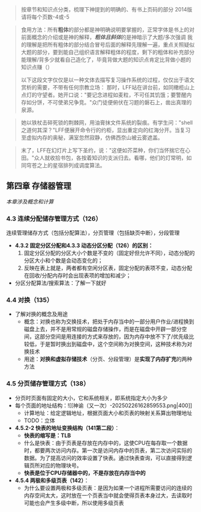 >按章节和知识点分类，梳理下神提到的明确的、有书上页码的部分
>2014版请将每个页数-4或-5

>食用方法：所有**粗体**的部分都是神明确说明要掌握的，正常字体是书上的对前面概念的介绍或是神的解释，***粗体且斜体***的是神暗示了大题/多次强调
>我的理解是把所有粗体的部分结合冒号后面的解释先理解一遍，重点关照疑似大题的部分，要到能自己组织语言解释粗体的程度，剩下的粗体和补充部分能理解/背多少就看自己造化了，毕竟背做大题的知识点肯定比背做小题的知识点赚（）
>
>以下这段文字仅仅是以一种文体去描写复习操作系统的过程，仅仅出于语文赏析的需要，不带有任何宗教立场：
>那时，LFF站在讲台前，如同橄榄山上点灯的守望者。她开口说："要记念进程如麦粒，不可任其饥饿；要警醒内存如分饼，不可使弟兄争竞。"众门徒便俯伏在习题的磐石上，凿出真理的泉源。

>她以铁杖击碎死锁的荆棘网，用油膏抹文件系统的裂痕。有学生问："shell之道何其深？"LFF便展开命令行的约柜，显出重定向的红海分开。当复习至虚拟内存的奥秘，满室忽然寂静，仿佛西奈山被云雾遮盖。

>末了，LFF在幻灯片上写下圣约，说："这便如芥菜种，你们当怀揣它在心田。"众人就收拾书包，各按着知识的支派归去。看哪，他们的灯常明，如同穹苍之上的星宿排列成调度算法。

## 第四章 存储器管理

*本章涉及概念和计算*

### **4.3 连续分配储存管理方式（126）**

连续管理储存方式（包括分配算法），分页管理（包括缺页中断），分段管理

- **4.3.2 固定分区分配和4.3.3 动态分区分配（126）的区别：** 
	1. 固定分区分配的分区大小个数是不变的（固定好但允许不同），动态分配的分区大小和个数是会动态变化的； 
	2. 反映在表上就是，两者都有空闲分区表，固定分配的表项不变，动态分配在回收/分配内存时会出现表项的增加和减少；
- 分区分配算法/搜索算法：了解一下就好

### **4.4 对换（135）**

- 了解对换的概念及用途
	- 概念：对换也称为交换技术，把处于内存当中的一部分用户作业/进程换到磁盘上去，并不是用常规的磁盘存储操作，而是在磁盘中开辟一部分空间，这部分空间是用连接的方式来存放的，因为内存中放不下了/优先级比较低，于是暂时换出到磁盘中，这个空间称为对换空间，这种技术称为对换技术
	- 用途：**对换和虚拟存储技术**（分页、分段管理）是**实现了内存扩充**的两种方法

### **4.5 分页储存管理方式（138）**

- 分页时页面有固定的大小，它和系统相关，即系统指定大小为多少
- 每个页面的地址结构：![[神谕（又一次）-20250226162859553.png|400]]
	- 计算地址：给定逻辑地址，根据页面大小和页表的映射关系算出物理地址
	- TODO：立体
- **4.5.2-2 快表的地址变换结构（141第二段）**：
	- **快表的缩写是：TLB**
	- 什么是快表：由于页表是存放在内存中的，这使CPU在每存取一个数据时，都要两次访问内存。第一次是访问内存中的页表，第二次访问实际的数据。为了提高访问的效率设置了快表。通过快表查询，可以直接得到逻辑页所对应的物理块号。
	- **快表是位于CPU存储器中的，不是存放在内存当中的**
- **4.5.4 两极和多级页表（142）**：
	- 为什么要设置两极和多级页表：是因为如果一个进程所需要访问的连续的内存空间太大，这时放在一个页表当中就会使得页表本身过大，去读取时可能也会产生多级中断，所以使用多级页表